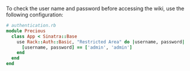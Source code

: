 To check the user name and password before accessing the wiki, use the following configuration:

```rb
# authentication.rb
module Precious
  class App < Sinatra::Base
    use Rack::Auth::Basic, "Restricted Area" do |username, password|
      [username, password] == ['admin', 'admin']
    end
  end
end
```